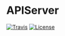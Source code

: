 # APIServer

[![Travis](http://img.shields.io/travis/FutureGateway/APIServer/master.png)](https://travis-ci.org/FutureGateway/APIServer)
[![License](https://img.shields.io/github/license/FutureGateway/APIServer.svg?style?flat)](http://www.apache.org/licenses/LICENSE-2.0.txt)


